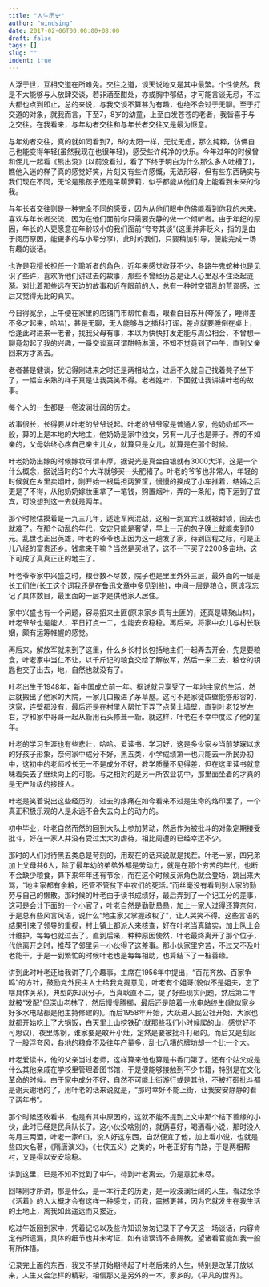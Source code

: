 ```yaml
---
title: "人生历史"
author: "windsing"
date: 2017-02-06T00:00:00+08:00
draft: false
tags: []
slug: ""
indent: true
---
```


人浮于世，互相交道在所难免。交往之道，谈天说地又是其中最繁。个性使然，我是不大能够与人放肆交谈，若非酒至酣处，亦或胸中郁结，才可能言谈无忌，不过大都也点到即止，总的来说，与我交谈不算甚为有趣，也绝不会过于无聊。至于打交道的对象，就我而言，下至7，8岁的幼童，上至白发苍苍的老者，我皆喜于与之交往。在我看来，与年幼者交往和与年长者交往又是最为惬意。

与年幼者交往，真的就如同看到7，8的太阳一样，无忧无虑，那么纯粹，仿佛自己也能变得年轻(虽然我现在也很年轻)，感受些许纯净的快乐。今年过年的时候曾和侄儿一起看《熊出没》(以前没看过，看了下终于明白为什么那么多人吐槽了)，瞧他入迷的样子真的感觉好笑，片刻又有些许感慨，无法形容，但有些东西确实与我们现在不同，无论是熊孩子还是呆萌萝莉，似乎都能从他们身上能看到未来的你我。

与年长者交往则是一种完全不同的感受，因为从他们眼中仿佛能看到你我的未来。喜欢与年长者交流，因为在他们面前你只需要安静的做一个倾听者。由于年纪的原因，年长的人更愿意在年龄较小的我们面前“夸夸其谈”(这里并非贬义，指的是由于阅历原因，能更多的与小辈分享)，此时的我们，只要稍加引导，便能完成一场有趣的谈话。

也许是我擅长担任一个聆听者的角色，近年来感觉收获不少，各路牛鬼蛇神也是见识了些许，喜欢听他们讲过去的故事，那些不曾经历总是让人心里忍不住泛起涟漪。对比着那些远在天边的故事和近在眼前的人，总有一种时空错乱的荒谬感，过后又觉得无比的真实。

今日得宽余，上午便在家里的店铺门市帮忙看着，眼看白日东升(夸张了，睡得差不多才起来，哈哈)，甚是无聊，无人能够与之插科打诨，差点就要睡倒在桌上，恰逢此时进来一老者，找我父母有事，本以为快快打发走能与周公相会，不曾想一聊竟勾起了我的兴趣，一番交谈真可谓酣畅淋漓，不知不觉竟到了中午，直到父亲回来方才离去。

老者甚是健谈，犹记得刚进来之时还是两相站立，过后不久就自己找着凳子坐下了，一幅自来熟的样子真是让我哭笑不得。老者姓叶，下面就让我讲讲叶老的故事。

每个人的一生都是一卷波澜壮阔的历史。

故事很长，长得要从叶老的爷爷说起。叶老的爷爷家是普通人家，他奶奶却不一般，算的上是本地的大地主，他奶奶是家中独女，另有一儿子也是养子。养的不如亲的，父母始终心疼自己亲生儿女，就算只是女儿，就算是在那个时候。

叶老奶奶出嫁的时候嫁妆可谓丰厚，据说光是真金白银就有3000大洋，这是一个什么概念，据说当时的3个大洋就够买一头肥猪了。叶老的爷爷也非常人，年轻的时候就在乡里卖烟叶，刚开始一根扁担两箩筐，慢慢的换成了小车推着，结婚之后更是了不得，从他奶奶嫁妆里拿了一笔钱，购置烟叶，弄的一条船，南下运到了宜宾，可没想到这一去就是两年。

那个时候估摸着是一九三几年，适逢军阀混战，这船一到宜宾江就被封锁，回去也就难了。在那个动乱的年代，安定只能是奢望，早上一元的包子晚上就能卖到10元。乱世也正出英雄，叶老的爷爷也正因为这一趟发了家，待到回程之际，可是正儿八经的富贵还乡。钱拿来干嘛？当然是买地了，这不一下买了2200多亩地，这下可成了真真正正的地主了。

叶老爷爷家中兴盛之时，粮仓数不尽数，院子也是里里外外三层，最外面的一层是长工们住(长工这个词我还是在鲁迅文章中多见到些)，中间一层是粮仓，原谅我忘记了具体数目，最里面的一层才是供他家人居住。

家中兴盛也有一个问题，容易招来土匪(原来家乡真有土匪的，还真是啸聚山林)，叶老爷爷也是能人，平日打点一二，也能安安稳稳。再后来，将家中女儿与村长联姻，颇有运筹帷幄的感觉。

再后来，解放军就来到了这里，什么乡长村长包括地主们一起弄去开会，先是要粮食，叶老家中当仁不让，以千斤记的粮食交给了解放军，然后一来二去，粮仓的钥匙也交了出去，地，自然也就没有了。

叶老出生于1948年，新中国成立前一年。据说就只享受了一年地主家的生活，然后就搬出了他家的大院，一家几口搬进了茅草屋。这可不是家徒四壁能够形容的，这家，连壁都没有，最后还是在村里人帮忙下弄了点黄土墙壁，直到叶老12岁左右，才和家中哥哥一起从新用石头修葺一新。就这样，叶老在不幸中度过了他的童年。

叶老的学习生涯也有些悲壮，哈哈。爱读书，学习好，这是多少家乡当前梦寐以求的好孩子形象，奈何家中成分不好，黑五类，小学成绩第一也只能去一所民办初中，这初中的老师校长无一不是成分不好，教学质量不见得差，但在这里读书就意味着失去了继续向上的可能。与之相对的是另一所农业初中，那里面坐着的才真的是无产阶级的接班人。

叶老是笑着说出这些经历的，过去的疼痛在如今看来不过是生命的烙印罢了，一个真正积极乐观的人是永远不会失去向上的动力的。

初中毕业，叶老自然而然的回到大队上参加劳动，然后作为被批斗的对象定期接受批斗，好在一家人并没有受过太大的虐待，相比周遭的已经幸运不少。

那时的人们对待黑五类总是苛刻的，用现在的话来说就是找茬。叶老一家，四兄弟加上父母共6人，除了最年幼的弟弟外都是劳动力，就是在那个穷苦的年代，也断不会缺少粮食，算下来年年还有节余，而在这个时候反派角色就会登场，跳出来大骂，“地主家都有余粮，还管不管贫下中农们的死活。”而丝毫没有看到别人家的勤劳与自己的懒散。那时候的叶老由于读书成绩好，最后弄到了一个记工分的差事，这可是会计下面的一个小官了，叶老自然是勤勤恳恳，加上一家人过得还算奈何，于是总有些风言风语，说什么“地主家又掌握政权了”，让人哭笑不得。这些言语的结果引来了领导的重视，村上镇上都派人来核查，好在叶老当真踏实，加上队上会计维护，每每也就过去了。直到后来，种种原因使然，叶老最终离开了那个位子，代他离开之时，推荐了邻里另一小伙得了这差事。那小伙家里穷苦，不过又不及叶老能干，于是一到繁忙的时候叶老也是每每相助，也算结下了一桩善缘。

讲到此时叶老还给我讲了几个趣事，主席在1956年中提出，“百花齐放、百家争鸣”的方针，鼓励党外民主人士给我党提意见，叶老有个姐哥(貌似不是姐夫，忘了啥具体关系)，典型的知识分子，当真耿直不二，提了好些现实问题，然后第二年就被“发配”但深山老林了，然后慢慢腾挪，最后还是陪着一水电站终生(貌似家乡好多水电站都是他主持修建的)。而后1958年开始，大跃进人民公社开始，大家也就都开始吃上了大锅饭，白天里上山挖铁矿(就那些我们小时候爬的山，感觉好不可思议)，夜里炼钢，谁家要是敢开小灶，定然是要被批斗打砸的。而后又是刮起了一股浮夸风，各地的粮食不及往年产量多，乱七八糟的牌坊却一个比一个大。

叶老爱读书，他的父亲当过老师，这样算来他也算是书香门第了。还有个姑父或是什么其他亲戚在学校里管理着图书馆，于是便能够接触到不少书籍，特别是在文化革命的时候。由于家中成分不好，自然不可能上街游行或是其他，不被打砸批斗都是谢天谢地的了，用叶老的话来说就是，“那时幸好不能上街，让我安安静静的看了两年书”。

那个时候还敢看书，也是有其中原因的，这就不能不提到上文中那个结下善缘的小伙，此时已经是民兵队长了。这小伙没啥别的，就俩喜好，喝酒看小说，那时没人每月三两酒，叶老一家6口，没人好这东西，自然便宜了他，加上看小说，也就是些四大名著，《隋唐演义》，《七侠五义》之类的，叶老正好有门路，于是两相帮衬，又是得以安安稳稳。

讲到这里，已是不知不觉到了中午，待到叶老离去，仍是意犹未尽。

回味刚才所讲，那是什么，是一本行走的历史，是一段波澜壮阔的人生。看过余华《活着》的人大概才会有这样一种感觉，而我，震撼更甚，因为它就发生在我生活的土地上，离我如此遥远而又接近。

吃过午饭回到家中，凭着记忆以及些许知识匆匆记录下了今天这一场谈话，内容肯定有所遗漏，具体的细节也并未考证，如有错误请不吝赐教，望诸看官能如我一般有所体悟。

记录完上面的东西，我又不禁开始期待起了叶老后来的人生，特别是改革开放以来，人生又会怎样的精彩，相信那又是另外的一本，家乡的，《平凡的世界》。